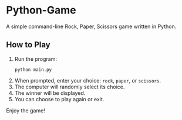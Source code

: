 # Python-Game

A simple command-line Rock, Paper, Scissors game written in Python.

## How to Play

1. Run the program:
   ```
   python main.py
   ```
2. When prompted, enter your choice: `rock`, `paper`, or `scissors`.
3. The computer will randomly select its choice.
4. The winner will be displayed.
5. You can choose to play again or exit.

Enjoy the game!
